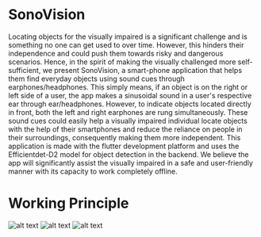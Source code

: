 # SonoVision

Locating objects for the visually impaired is a significant challenge and is something no one can get used to over time. However, this hinders their independence and could push them towards risky and dangerous scenarios. Hence, in the spirit of making the visually challenged more self-sufficient, we present SonoVision, a smart-phone application that helps them find everyday objects using sound cues through earphones/headphones. This simply means, if an object is on the right or left side of a user, the app makes a sinusoidal sound in a user's respective ear through ear/headphones. However, to indicate objects located directly in front, both the left and right earphones are rung simultaneously. These sound cues could easily help a visually impaired individual locate objects with the help of their smartphones and reduce the reliance on people in their surroundings, consequently making them more independent. This application is made with the flutter development platform and uses the Efficientdet-D2 model for object detection in the backend. We believe the app will significantly assist the visually impaired in a safe and user-friendly manner with its capacity to work completely offline.

# Working Principle
![alt text](http://url/to/img.png)
![alt text](http://url/to/img.png)
![alt text](http://url/to/img.png)
